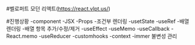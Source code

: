 #벨로퍼트 모던 리액트(https://react.vlpt.us/)

#진행상황
-component
-JSX
-Props -조건부 렌더링
-usetState
-useRef -배열 렌더링 -배열 항목 추가/수정/제거
-useEffect
-useMemo
-useCallback
-React.memo
-useReducer
-customhooks
-context
-immer 불변성 관리

